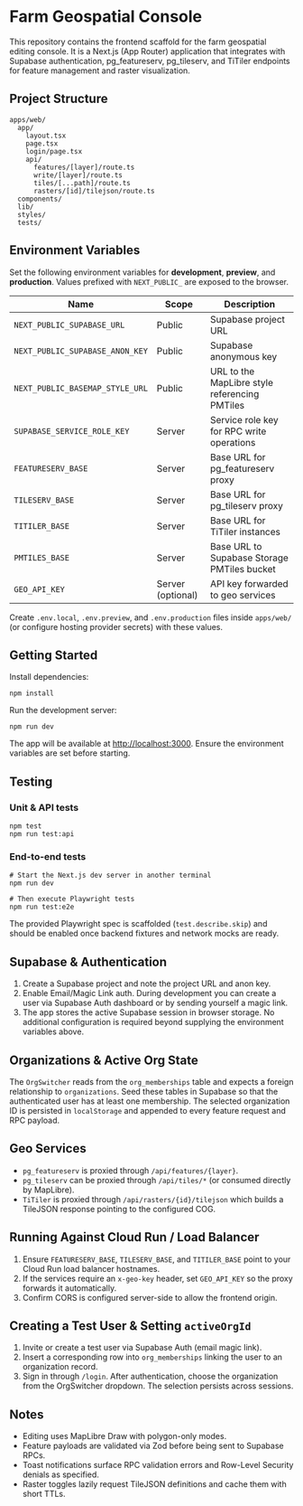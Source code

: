 # Farm Geospatial Console

This repository contains the frontend scaffold for the farm geospatial editing console. It is a Next.js (App Router) application that integrates with Supabase authentication, pg_featureserv, pg_tileserv, and TiTiler endpoints for feature management and raster visualization.

## Project Structure

```
apps/web/
  app/
    layout.tsx
    page.tsx
    login/page.tsx
    api/
      features/[layer]/route.ts
      write/[layer]/route.ts
      tiles/[...path]/route.ts
      rasters/[id]/tilejson/route.ts
  components/
  lib/
  styles/
  tests/
```

## Environment Variables

Set the following environment variables for **development**, **preview**, and **production**. Values prefixed with `NEXT_PUBLIC_` are exposed to the browser.

| Name | Scope | Description |
| --- | --- | --- |
| `NEXT_PUBLIC_SUPABASE_URL` | Public | Supabase project URL |
| `NEXT_PUBLIC_SUPABASE_ANON_KEY` | Public | Supabase anonymous key |
| `NEXT_PUBLIC_BASEMAP_STYLE_URL` | Public | URL to the MapLibre style referencing PMTiles |
| `SUPABASE_SERVICE_ROLE_KEY` | Server | Service role key for RPC write operations |
| `FEATURESERV_BASE` | Server | Base URL for pg_featureserv proxy |
| `TILESERV_BASE` | Server | Base URL for pg_tileserv proxy |
| `TITILER_BASE` | Server | Base URL for TiTiler instances |
| `PMTILES_BASE` | Server | Base URL to Supabase Storage PMTiles bucket |
| `GEO_API_KEY` | Server (optional) | API key forwarded to geo services |

Create `.env.local`, `.env.preview`, and `.env.production` files inside `apps/web/` (or configure hosting provider secrets) with these values.

## Getting Started

Install dependencies:

```
npm install
```

Run the development server:

```
npm run dev
```

The app will be available at [http://localhost:3000](http://localhost:3000). Ensure the environment variables are set before starting.

## Testing

### Unit & API tests

```
npm test
npm run test:api
```

### End-to-end tests

```
# Start the Next.js dev server in another terminal
npm run dev

# Then execute Playwright tests
npm run test:e2e
```

The provided Playwright spec is scaffolded (`test.describe.skip`) and should be enabled once backend fixtures and network mocks are ready.

## Supabase & Authentication

1. Create a Supabase project and note the project URL and anon key.
2. Enable Email/Magic Link auth. During development you can create a user via Supabase Auth dashboard or by sending yourself a magic link.
3. The app stores the active Supabase session in browser storage. No additional configuration is required beyond supplying the environment variables above.

## Organizations & Active Org State

The `OrgSwitcher` reads from the `org_memberships` table and expects a foreign relationship to `organizations`. Seed these tables in Supabase so that the authenticated user has at least one membership. The selected organization ID is persisted in `localStorage` and appended to every feature request and RPC payload.

## Geo Services

- `pg_featureserv` is proxied through `/api/features/{layer}`.
- `pg_tileserv` can be proxied through `/api/tiles/*` (or consumed directly by MapLibre).
- `TiTiler` is proxied through `/api/rasters/{id}/tilejson` which builds a TileJSON response pointing to the configured COG.

## Running Against Cloud Run / Load Balancer

1. Ensure `FEATURESERV_BASE`, `TILESERV_BASE`, and `TITILER_BASE` point to your Cloud Run load balancer hostnames.
2. If the services require an `x-geo-key` header, set `GEO_API_KEY` so the proxy forwards it automatically.
3. Confirm CORS is configured server-side to allow the frontend origin.

## Creating a Test User & Setting `activeOrgId`

1. Invite or create a test user via Supabase Auth (email magic link).
2. Insert a corresponding row into `org_memberships` linking the user to an organization record.
3. Sign in through `/login`. After authentication, choose the organization from the OrgSwitcher dropdown. The selection persists across sessions.

## Notes

- Editing uses MapLibre Draw with polygon-only modes.
- Feature payloads are validated via Zod before being sent to Supabase RPCs.
- Toast notifications surface RPC validation errors and Row-Level Security denials as specified.
- Raster toggles lazily request TileJSON definitions and cache them with short TTLs.
